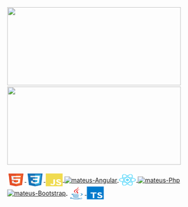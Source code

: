 <div>
  <a href="https://github.com/mateusprgm">
  <img width ="400px" height = "180em" src="https://github-readme-stats.vercel.app/api?username=mateusprgm&show_icons=true&theme=highcontrast&include_all_commits=true&count_private=true"/>
  <img width ="400px" height = "180em" src="https://github-readme-stats.vercel.app/api/top-langs/?username=mateusprgm&layout=compact&langs_count=7&theme=highcontrast"/>
</div>
<div style="display: inline_block"><br>
  <img align="center" alt="mateus-HTML" height="30" width="40" src="https://raw.githubusercontent.com/devicons/devicon/master/icons/html5/html5-original.svg">
  <img align="center" alt="mateus-CSS" height="30" width="40" src="https://raw.githubusercontent.com/devicons/devicon/master/icons/css3/css3-original.svg">
  <img align="center" alt="mateus-Js" height="30" width="40" src="https://raw.githubusercontent.com/devicons/devicon/master/icons/javascript/javascript-plain.svg">
  <img align="center" alt="mateus-Angular" height="30" width="40" src="https://cdn.jsdelivr.net/gh/devicons/devicon/icons/angularjs/angularjs-original.svg">
  <img align="center" alt="mateus-React" height="30" width="40" src="https://raw.githubusercontent.com/devicons/devicon/master/icons/react/react-original.svg">
  <img align="center" alt="mateus-Php" height="30" width="40" src="https://cdn.jsdelivr.net/gh/devicons/devicon/icons/php/php-original.svg">
  <img align="center" alt="mateus-Bootstrap" height="30" width="40" src="https://cdn.jsdelivr.net/gh/devicons/devicon/icons/bootstrap/bootstrap-original.svg">
  <img align="center" alt="mateus-java" height="30" width="40" src="https://raw.githubusercontent.com/devicons/devicon/master/icons/java/java-original.svg">
  <img align="center" alt="mateus-java" height="30" width="40" src="https://raw.githubusercontent.com/devicons/devicon/master/icons/typescript/typescript-original.svg">
  
</div>

##
